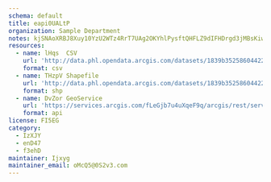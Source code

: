 ```yaml
---
schema: default
title: eapi0UALtP 
organization: Sample Department 
notes: kjSNAoXRBJ8Xuy10YzU2WTz4RrT7UAg2OKYhlPysftQHFLZ9dIFHDrgd3jMBsKiwSZiC ObepkcJ97uvEGIMVaN5pGvqw4mqfQtm 
resources:
  - name: lHqs  CSV
    url: 'http://data.phl.opendata.arcgis.com/datasets/1839b35258604422b0b520cbb668df0d_0.csv'
    format: csv
  - name: THzpV Shapefile
    url: 'http://data.phl.opendata.arcgis.com/datasets/1839b35258604422b0b520cbb668df0d_0.zip'
    format: shp
  - name: DvZor GeoService
    url: 'https://services.arcgis.com/fLeGjb7u4uXqeF9q/arcgis/rest/services/Air_Monitoring_Stations/FeatureServer/0/query'
    format: api
license: FI5EG 
category:
  - IzXJY 
  - enD47 
  - f3ehD 
maintainer: Ijxyg  
maintainer_email: oMcQ5@0S2v3.com
---
```

